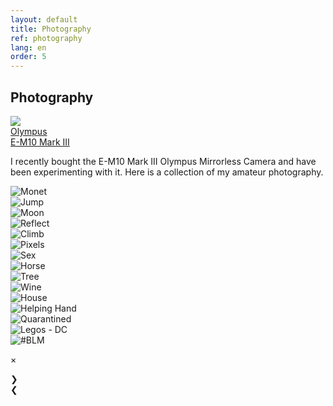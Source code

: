 ```yaml
---
layout: default
title: Photography
ref: photography
lang: en
order: 5
---
```


## Photography

<div class="sameHeight">
<div class="item">
<img id="rightImg" src="files/photography/olympus.png">
<div class="middle">
<div class="piclabel"><a href="https://getolympus.com/digitalcameras/omd/e-m10-mark-iii.html" target="_blank">Olympus <br> E-M10 Mark III</a></div></div>
</div>

I recently bought the E-M10 Mark III Olympus Mirrorless Camera and have been experimenting with it. Here is a collection of my amateur photography.

</div>

<div class="row">

<div class="pic"><img id="15" src="files/photography/monet.jpg" onClick="modftn(this);currentSlide(15)" alt="Monet"></div>
<div class="pic"><img id="14" src="files/photography/jump.jpg" onClick="modftn(this);currentSlide(14)" alt="Jump"></div>
<div class="pic"><img id="13" src="files/photography/moon.jpg" onClick="modftn(this);currentSlide(13)" alt="Moon"></div>
<div class="pic"><img id="12" src="files/photography/reflect.jpg" onClick="modftn(this);currentSlide(12)" alt="Reflect"></div>
<div class="pic"><img id="11" src="files/photography/climb.jpg" onClick="modftn(this);currentSlide(11)" alt="Climb"></div>
<div class="pic"><img id="10" src="files/photography/pixels.jpg" onClick="modftn(this);currentSlide(10)" alt="Pixels"></div>
<div class="pic"><img id="9" src="files/photography/sex.jpg" onClick="modftn(this);currentSlide(9)" alt="Sex"></div>
<div class="pic"><img id="8" src="files/photography/horse.jpg" onClick="modftn(this);currentSlide(8)" alt="Horse"></div>
<div class="pic"><img id="7" src="files/photography/tree.jpg" onClick="modftn(this);currentSlide(7)" alt="Tree"></div>
<div class="pic"><img id="6" src="files/photography/wine.jpg" onClick="modftn(this);currentSlide(6)" alt="Wine"></div>
<div class="pic"><img id="5" src="files/photography/house.jpg" onClick="modftn(this);currentSlide(5)" alt="House"></div>
<div class="pic"><img id="4" src="files/photography/helpinghand.jpg" onClick="modftn(this);currentSlide(4)" alt="Helping Hand"></div>
<div class="pic"><img id="3" src="files/photography/quarantined.JPG" onClick="modftn(this);currentSlide(3)" alt="Quarantined"></div>
<div class="pic"><img id="2" src="files/photography/legos.JPG" onClick="modftn(this);currentSlide(2)" alt="Legos - DC"></div>
<div class="pic"><img id="1" src="files/photography/blm.JPG" onClick="modftn(this);currentSlide(1)" alt="#BLM"></div>

</div>



<!-- The Modal -->
<div id="myModal" class="modal">

  <!-- The Close Button -->
  <span class="close">&times;</span>

  <!-- Modal Content (The Image) -->
  <img class="modal-content" id="img01">

  <!-- Modal Caption (Image Text) -->
  <div id="caption"></div>

  <div class="next" onclick="next()">&#10095;</div>
  <div class="prev" onclick="prev()">&#10094;</div>


</div>

<script src="/assets/js/main.js"></script>

